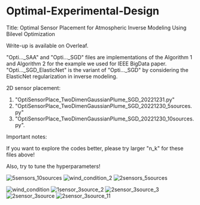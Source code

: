 # Optimal-Experimental-Design
Title: Optimal Sensor Placement for Atmospheric Inverse Modeling Using Bilevel Optimization

Write-up is available on Overleaf.

"Opti..._SAA" and "Opti..._SGD" files are implementations of the Algorithm 1 and Algorithm 2 for the example we used for IEEE BigData paper.
"Opti..._SGD_ElasticNet" is the variant of "Opti..._SGD" by considering the ElasticNet regularization in inverse modeling.

2D sensor placement: 
  1. "OptiSensorPlace_TwoDimenGaussianPlume_SGD_20221231.py"
  2. "OptiSensorPlace_TwoDimenGaussianPlume_SGD_20221230_5sources.py"
  3. "OptiSensorPlace_TwoDimenGaussianPlume_SGD_20221230_10sources.py".
 
 Important notes:
 
 If you want to explore the codes better, please try larger "n_k" for these files above!
 
 Also, try to tune the hyperparameters!

![5sensors_10sources](https://user-images.githubusercontent.com/64560217/210156609-ad5dd748-aab5-457c-acdf-2d1a0480afda.png)
![wind_condition_2](https://user-images.githubusercontent.com/64560217/210156613-7aed93be-f437-4d9c-87d4-31d6f3090710.png)
![2sensors_5sources](https://user-images.githubusercontent.com/64560217/210156618-f63cb24b-bb61-450d-b7e1-58ab24e5349b.png)

![wind_condition](https://user-images.githubusercontent.com/64560217/210129164-45291eb7-0bf2-49d6-8511-a3908987c6c7.png)
![1sensor_3source_2](https://user-images.githubusercontent.com/64560217/210128081-a7c2d964-96a8-4052-ac6a-abcfdccd1f0f.png)
![2sensor_3source_3](https://user-images.githubusercontent.com/64560217/210128035-c014dff8-cd41-4c9e-91a1-cf80b6ff332a.png)
![2sensor_3source](https://user-images.githubusercontent.com/64560217/210128046-5f6613e0-b8ce-452c-b3a1-c0b2e5e1f796.png)
![2sensor_3source_11](https://user-images.githubusercontent.com/64560217/210158475-45e4b862-3e9f-4e16-a509-7b8a9628bfb0.png)

